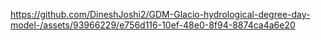 https://github.com/DineshJoshi2/GDM-Glacio-hydrological-degree-day-model-/assets/93966229/e756d116-10ef-48e0-8f94-8874ca4a6e20

